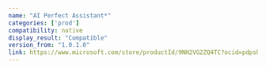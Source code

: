 ```yaml
---
name: "AI Perfect Assistant*"
categories: ['prod']
compatibility: native
display_result: "Compatible"
version_from: "1.0.1.0"
link: https://www.microsoft.com/store/productId/9NH2VG2ZQ4TC?ocid=pdpshare
---
```

